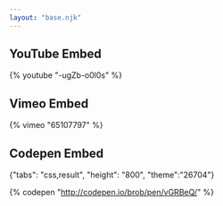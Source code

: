 ```yaml
---
layout: "base.njk"
---
```

## YouTube Embed
    
<div style="width: 500px;">
    {% youtube "-ugZb-o0l0s" %}
</div>


## Vimeo Embed

<div style="width: 500px;">
    {% vimeo "65107797" %}
</div>

## Codepen Embed
{"tabs": "css,result", "height": "800", "theme":"26704"}

{% codepen "http://codepen.io/brob/pen/vGRBeQ/"  %}

